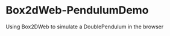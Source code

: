 Box2dWeb-PendulumDemo
=====================

Using Box2DWeb to simulate a DoublePendulum in the browser
